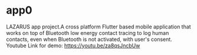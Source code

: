 # app0

LAZARUS app project.A cross platform Flutter based mobile application that works on top of Bluetooth low energy contact tracing to log human contacts, even when Bluetooth is not activated, with user's consent.
Youtube Link for demo: https://youtu.be/za8qsJncbUw
